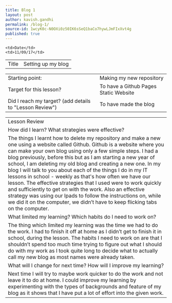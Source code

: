 ```yaml
---
title: Blog 1
layout: post
author: kavish.gandhi
permalink: /blog-1/
source-id: 1wcyK0c-N0OXi0z50IK6sSeQ1baCo7hywLJmFIxXvt4g
published: true
---
```

<table>
  <tr>
    <td>Title</td>
    <td>Setting up my blog</td>
    
    <td>Date</td>
    <td>11/09/17</td>
  </tr>
</table>


<table>
  <tr>
    <td>Starting point:</td>
    <td>Making my new repository</td>
  </tr>
  <tr>
    <td>Target for this lesson?</td>
    <td>To have a Github Pages Static Website</td>
  </tr>
  <tr>
    <td>Did I reach my target? 
(add details to "Lesson Review")</td>
    <td> To have made the blog</td>
  </tr>
</table>


<table>
  <tr>
    <td>Lesson Review</td>
  </tr>
  <tr>
    <td>How did I learn? What strategies were effective? </td>
  </tr>
  <tr>
    <td>The things I learnt how to delete my repository and make a new one using a website called Github. Github is a website where you can make your own blog using only a few simple steps. I had a blog previously, before this but as I am starting a new year of school, I am deleting my old blog and creating a new one. In my blog I will talk to you about each of the things I do in my IT lessons in school - weekly as that's how often we have our lesson. The effective strategies that I used were to work quickly  and sufficiently to get on with the work. Also an effective strategy was using our Ipads to follow the instructions on, while we did it on the computer, we didn’t have to keep flicking tabs on the computer.</td>
  </tr>
  <tr>
    <td>What limited my learning? Which habits do I need to work on? </td>
  </tr>
  <tr>
    <td>The thing which limited my learning was the time we had to do the work. I had to finish it off at home as I didn’t get to finish it in school, during the lesson. The habits I need to work on are that I shouldn’t spend too much time trying to figure out what I should do with my work as I took quite long to decide what to actually call my new blog as most names were already taken.</td>
  </tr>
  <tr>
    <td>What will I change for next time? How will I improve my learning?</td>
  </tr>
  <tr>
    <td>Next time I will try to maybe work quicker to do the work and not leave it to do at home. I could improve my learning by experimenting with the types of backgrounds and feature of my blog as it shows that I have put a lot of effort into the given work.</td>
  </tr>
</table>


